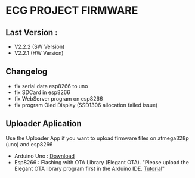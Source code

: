 # ECG PROJECT FIRMWARE
## Last Version : 
- V2.2.2 (SW Version)
- V2.2.1 (HW Version)

## Changelog
- fix serial data esp8266 to uno
- fix SDCard in esp8266
- fix WebServer program on esp8266
- fix program Oled Display (SSD1306 allocation failed issue)

## Uploader Aplication
<p>Use the Uploader App if you want to upload firmware files on atmega328p (uno) and esp8266</p>

- Arduino Uno : <a href="https://drive.google.com/drive/folders/1Jd0Euq1-ti-_1vtQXpMNdb4uExqVydhc?usp=sharing" target="_blank">Download</a>
- Esp8266     : Flashing with OTA Library (Elegant OTA). "Please upload the Elegant OTA library program first in the Arduino IDE. <a href="https://youtu.be/LDk_tKrHIdI?si=OgcLtV9RhKXbJCEk">Tutorial</a>"